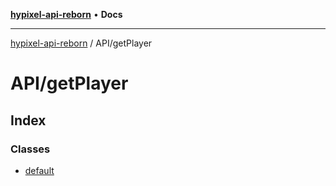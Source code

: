 [**hypixel-api-reborn**](../../README.md) • **Docs**

***

[hypixel-api-reborn](../../modules.md) / API/getPlayer

# API/getPlayer

## Index

### Classes

- [default](classes/default.md)
